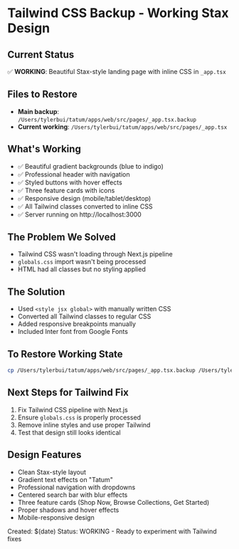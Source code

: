 # Tailwind CSS Backup - Working Stax Design

## Current Status

✅ **WORKING**: Beautiful Stax-style landing page with inline CSS in `_app.tsx`

## Files to Restore

- **Main backup**: `/Users/tylerbui/tatum/apps/web/src/pages/_app.tsx.backup`
- **Current working**: `/Users/tylerbui/tatum/apps/web/src/pages/_app.tsx`

## What's Working

- ✅ Beautiful gradient backgrounds (blue to indigo)
- ✅ Professional header with navigation
- ✅ Styled buttons with hover effects
- ✅ Three feature cards with icons
- ✅ Responsive design (mobile/tablet/desktop)
- ✅ All Tailwind classes converted to inline CSS
- ✅ Server running on http://localhost:3000

## The Problem We Solved

- Tailwind CSS wasn't loading through Next.js pipeline
- `globals.css` import wasn't being processed
- HTML had all classes but no styling applied

## The Solution

- Used `<style jsx global>` with manually written CSS
- Converted all Tailwind classes to regular CSS
- Added responsive breakpoints manually
- Included Inter font from Google Fonts

## To Restore Working State

```bash
cp /Users/tylerbui/tatum/apps/web/src/pages/_app.tsx.backup /Users/tylerbui/tatum/apps/web/src/pages/_app.tsx
```

## Next Steps for Tailwind Fix

1. Fix Tailwind CSS pipeline with Next.js
2. Ensure `globals.css` is properly processed
3. Remove inline styles and use proper Tailwind
4. Test that design still looks identical

## Design Features

- Clean Stax-style layout
- Gradient text effects on "Tatum"
- Professional navigation with dropdowns
- Centered search bar with blur effects
- Three feature cards (Shop Now, Browse Collections, Get Started)
- Proper shadows and hover effects
- Mobile-responsive design

Created: $(date)
Status: WORKING - Ready to experiment with Tailwind fixes
